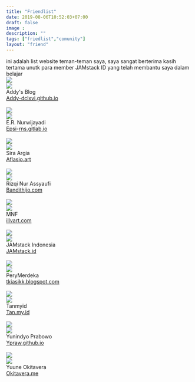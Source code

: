 ```yaml
---
title: "Friendlist"
date: 2019-08-06T10:52:03+07:00
draft: false
image :
description: ""
tags: ["friedlist","comunity"]
layout: "friend"
---
```

<div class="no-border">
ini adalah list website teman-teman saya, saya sangat berterima kasih tertama unutk 
   para member JAMstack ID yang
   telah membantu saya dalam belajar
   </div>
<div class="masonry-friendlist">

<div class="masonry-item">

<img src="/img/friend/addy.webp">
<div class="media mbuh">
  <div class="media-left">
<img src="https://avatars2.githubusercontent.com/u/7688126" class="gambar-teman">
  </div>

   <span class="masonry-title">
    Addy's Blog
   </span>
    <br/>
   <a href="https://addy-dclxvi.github.io">Addy-dclxvi.github.io</a>
   <br>
   <br/>
   <i class="fab fa-github is-size-5"></i>
   <i class="fab fa-twitter is-size-5"></i>
   <i class="fab fa-telegram is-size-5"></i>
   <i class="fab fa-facebook is-size-5"></i>
  </div>
  </div>
    
<div class="masonry-item">
   <img src="/img/friend/epsi.png">
   <div class="media mbuh">
   <div class="media-left">
   <img src="https://avatars1.githubusercontent.com/u/52365" class="gambar-teman">
   </div>
   
   <span class="masonry-title">
   E.R. Nurwijayadi
   </span>
   <br/>
   <a href="https://epsi-rns.gitlab.io">Epsi-rns.gitlab.io</a>
    <br>
    <br/>
   <i class="fab fa-github is-size-5"></i>
   <i class="fab fa-twitter is-size-5"></i>
   <i class="fab fa-telegram is-size-5"></i>
   <i class="fab fa-facebook is-size-5"></i>
   
   </div>
   </div>
    
    
<div class="masonry-item">
   <img src="/img/friend/aflasio.png">
   <div class="media mbuh">
   <div class="media-left">
   <img src="https://avatars2.githubusercontent.com/u/45110036" class="gambar-teman">
   </div>
   
   <span class="masonry-title">
   Sira Argia
   </span>
   <br/>
   <a href="https://Aflasio.art">Aflasio.art</a>
   <br>
   <br/>
   <i class="fab fa-github is-size-5"></i>
   <i class="fab fa-twitter is-size-5"></i>
   <i class="fab fa-telegram is-size-5"></i>
   <i class="fab fa-facebook is-size-5"></i>
   </div>
   </div>
    
    
<div class="masonry-item">
   <img src="/img/friend/bandithijo.webp">
   <div class="media mbuh">
   <div class="media-left">
   <img src="https://avatars2.githubusercontent.com/u/3227736" class="gambar-teman">
   </div>

   <span class="masonry-title">
   Rizqi Nur Assyaufi
   </span>
   <br/>
   <a href="https://bandithijo.com">Bandithijo.com</a>
   <br> 
   <br/>
   <i class="fab fa-github is-size-5"></i>
   <i class="fab fa-twitter is-size-5"></i>
   <i class="fab fa-telegram is-size-5"></i>   
   </div>
   </div>

    
<div class="masonry-item">
   <img src="/img/friend/illvart.png">
   <div class="media mbuh">
   <div class="media-left">
   <img src="https://avatars0.githubusercontent.com/u/24722231" class="gambar-teman">
   </div>

   <span class="masonry-title">
   MNF
   </span>
   <br/>
   <a href="https://illvart.com">illvart.com</a>
   <br>
   <br/>
   <i class="fab fa-github is-size-5"></i>
   <i class="fab fa-twitter is-size-5"></i>
   <i class="fab fa-telegram is-size-5"></i>
   <i class="fab fa-facebook is-size-5"></i>
   </div>
   </div>
    
<div class="masonry-item">
<img src="/img/friend/jamstack.webp">
 <div class="media mbuh">
<div class="media-left">
<img src="https://avatars1.githubusercontent.com/u/49210332" class="gambar-teman">
</div>

<span class="masonry-title">
JAMstack Indonesia
</span>
<br/>
<a href="https://jamstack.id">JAMstack.id</a>
   <br/>
   <br/>
   <i class="fab fa-github is-size-5"></i>
   <i class="fab fa-twitter is-size-5"></i>
   <i class="fab fa-telegram is-size-5"></i>
   <i class="fab fa-facebook is-size-5"></i>
   </div>
   </div>

<div class="masonry-item">
    <img src="/img/friend/tkjasik.png">
    <div class="media mbuh">
    <div class="media-left">
    <img src="https://avatars1.githubusercontent.com/u/47948861" class="gambar-teman">
    </div>

   <span class="masonry-title">
    PeryMerdeka      
    </span>
    <br/>
    <a href="https://tkjasikk.blogspot.com">tkjasikk.blogspot.com</a>     
    <br>
    <br/>
    <i class="fab fa-github is-size-5"></i>
    <i class="fab fa-twitter is-size-5"></i>
    <i class="fab fa-telegram is-size-5"></i>
    <i class="fab fa-facebook is-size-5"></i>
    </div>
    </div>

<div class="masonry-item">
<img src="/img/friend/tan.png">
<div class="media mbuh">
<div class="media-left">
<img src="https://avatars3.githubusercontent.com/u/47093017" class="gambar-teman">
</div>

<span class="masonry-title">
Tanmyid
</span>
<br/>
<a href="https://tan.my.id">Tan.my.id</a>
<br/>
<br/>
<i class="fab fa-github is-size-5"></i>
<i class="fab fa-twitter is-size-5"></i>
<i class="fab fa-telegram is-size-5"></i>
<i class="fab fa-facebook is-size-5"></i>
</div>
</div>

<div class="masonry-item">
   <img src="/img/friend/ypraw.webp">
   <div class="media mbuh">
   <div class="media-left">
   <img src="https://avatars2.githubusercontent.com/u/16682706" class="gambar-teman">
   </div>

   <div class="has-text-centered">
   <span class="masonry-title">
   Yunindyo Prabowo
   </span>
   <br/>
   <a href="https://Ypraw.github.io">Ypraw.github.io</a>
   <br>
   <br/>
   <i class="fab fa-github is-size-5"></i>
   <i class="fab fa-twitter is-size-5"></i>
   <i class="fab fa-telegram is-size-5"></i>
   <i class="fab fa-facebook is-size-5"></i>    </div>
   </div>
    </div>
    
    
<div class="masonry-item">
    <img src="/img/friend/yuune.webp">
    <div class="media mbuh">
    <div class="media-left">
    <img src="https://avatars2.githubusercontent.com/u/9277632" class="gambar-teman">
    </div>

   <span class="masonry-title">
    Yuune Okitavera
    </span>
    <br/>
    <a href="https://okitavera.me">Okitavera.me</a>
    <br>
    <br/>
    <i class="fab fa-github is-size-5"></i>
    <i class="fab fa-twitter is-size-5"></i>
    <i class="fab fa-telegram is-size-5"></i>
    <i class="fab fa-facebook is-size-5"></i>
    </div>
    </div>
</div>